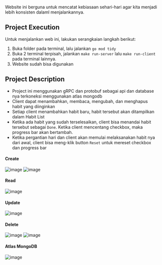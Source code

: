 Website ini berguna untuk mencatat kebiasaan sehari-hari agar kita menjadi lebih konsisten dalaml menjalankannya.

## Project Execution
Untuk menjalankan web ini, lakukan serangkaian langkah berikut:
1. Buka folder pada terminal, lalu jalankan `go mod tidy`
2. Buka 2 terminal terpisah, jalankan `make run-server` lalu `make run-client` pada terminal lainnya.
3. Website sudah bisa digunakan

## Project Description
- Project ini menggunakan gRPC dan protobuf sebagai api dan database nya terkoneksi menggunakan atlas mongodb
- Client dapat menambahkan, membaca, mengubah, dan menghapus habit yang diinginkan
- Setiap client menambahkan habit baru, habit tersebut akan ditampilkan dalam Habit List
- Ketika ada habit yang sudah terselesaikan, client bisa menandai habit tersebut sebagai `Done`. Ketika client mencentang checkbox, maka progress bar akan bertambah.
- Ketika pergantian hari dan client akan memulai melaksanakan habit nya dari awal, client bisa meng-klik button `Reset` untuk mereset checkbox dan progress bar

#### Create
![image](https://github.com/GabriellaErlinda/UTS_5027221018_Gabriella-Erlinda/assets/128443451/9c44687a-c640-42f1-8cbe-d15b1ce849db)
![image](https://github.com/GabriellaErlinda/UTS_5027221018_Gabriella-Erlinda/assets/128443451/f26c60e9-db32-4046-be4f-c766577edb44)

#### Read
![image](https://github.com/GabriellaErlinda/UTS_5027221018_Gabriella-Erlinda/assets/128443451/6dc8494a-a323-446e-816c-9573bf04a76a)

#### Update
![image](https://github.com/GabriellaErlinda/UTS_5027221018_Gabriella-Erlinda/assets/128443451/452c8943-838d-448e-af88-3a49302e13e3)

#### Delete
![image](https://github.com/GabriellaErlinda/UTS_5027221018_Gabriella-Erlinda/assets/128443451/005aba7a-35d9-4fb1-b07d-22c027395e25)
![image](https://github.com/GabriellaErlinda/UTS_5027221018_Gabriella-Erlinda/assets/128443451/22122a17-c847-46bf-9984-fd3e4c7f9eef)

#### Atlas MongoDB
![image](https://github.com/GabriellaErlinda/UTS_5027221018_Gabriella-Erlinda/assets/128443451/55a02423-86d2-4cbb-b4ff-3d6534996155)
